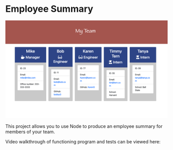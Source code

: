 # Employee Summary

![screenshot](ss.png)

This project allows you to use Node to produce an employee summary for members of your team. 

Video walkthrough of functioning program and tests can be viewed here:

